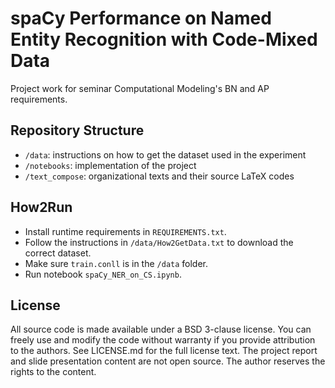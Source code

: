 # spaCy Performance on Named Entity Recognition with Code-Mixed Data

Project work for seminar Computational Modeling's BN and AP requirements.

## Repository Structure

- ``/data``: instructions on how to get the dataset used in the experiment
- ``/notebooks``: implementation of the project
- ``/text_compose``: organizational texts and their source LaTeX codes

## How2Run

- Install runtime requirements in ``REQUIREMENTS.txt``.
- Follow the instructions in ``/data/How2GetData.txt`` to download the correct dataset.
- Make sure ``train.conll`` is in the `/data` folder.
- Run notebook `spaCy_NER_on_CS.ipynb`.

## License

All source code is made available under a BSD 3-clause license. You can freely use and modify the code without warranty if you provide attribution to the authors. See LICENSE.md for the full license text. The project report and slide presentation content are not open source. The author reserves the rights to the content.
